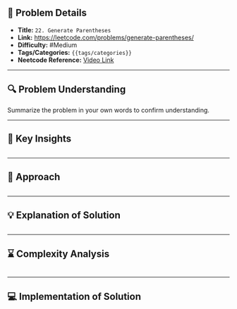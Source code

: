 ## 📝 Problem Details

- **Title:** `22. Generate Parentheses`
- **Link:** https://leetcode.com/problems/generate-parentheses/
- **Difficulty:** #Medium 
- **Tags/Categories:** `{{tags/categories}}`
- **Neetcode Reference:** [Video Link](#)

---

## 🔍 Problem Understanding

Summarize the problem in your own words to confirm understanding.

---

## 🎯 Key Insights

```

```

---

## 🔑 Approach

```

```

---

## 💡 Explanation of Solution

```

```

---

## ⌛ Complexity Analysis

```

```

---
## 💻 Implementation of Solution

```cpp

```